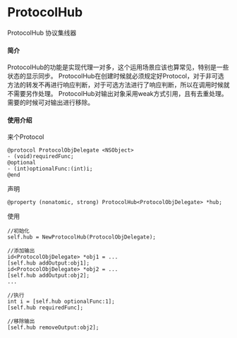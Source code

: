 # ProtocolHub
ProtocolHub 协议集线器

#### 简介
ProtocolHub的功能是实现代理一对多，这个运用场景应该也算常见，特别是一些状态的显示同步。
ProtocolHub在创建时候就必须规定好Protocol，对于非可选方法的转发不再进行响应判断，对于可选方法进行了响应判断，所以在调用时候就不需要另作处理。
ProtocolHub对输出对象采用weak方式引用，且有去重处理。需要的时候可对输出进行移除。
#### 使用介绍
来个Protocol
```
@protocol ProtocolObjDelegate <NSObject>
- (void)requiredFunc;
@optional
- (int)optionalFunc:(int)i;
@end
```
声明
```
@property (nonatomic, strong) ProtocolHub<ProtocolObjDelegate> *hub;
```
使用
```
//初始化
self.hub = NewProtocolHub(ProtocolObjDelegate);

//添加输出
id<ProtocolObjDelegate> *obj1 = ...
[self.hub addOutput:obj1];
id<ProtocolObjDelegate> *obj2 = ...
[self.hub addOutput:obj2];
...

//执行
int i = [self.hub optionalFunc:1];
[self.hub requiredFunc];

//移除输出
[self.hub removeOutput:obj2];

```

